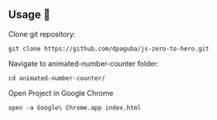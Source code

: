 ## Usage 📢

Clone git repository:
    
    git clone https://github.com/dpaguba/js-zero-to-hero.git

Navigate to animated-number-counter folder:

    cd animated-number-counter/

Open Project in Google Chrome

    open -a Google\ Chrome.app index.html